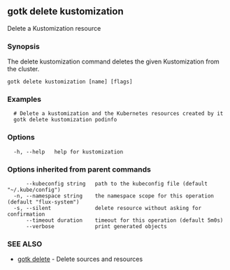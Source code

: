 ## gotk delete kustomization

Delete a Kustomization resource

### Synopsis

The delete kustomization command deletes the given Kustomization from the cluster.

```
gotk delete kustomization [name] [flags]
```

### Examples

```
  # Delete a kustomization and the Kubernetes resources created by it
  gotk delete kustomization podinfo

```

### Options

```
  -h, --help   help for kustomization
```

### Options inherited from parent commands

```
      --kubeconfig string   path to the kubeconfig file (default "~/.kube/config")
  -n, --namespace string    the namespace scope for this operation (default "flux-system")
  -s, --silent              delete resource without asking for confirmation
      --timeout duration    timeout for this operation (default 5m0s)
      --verbose             print generated objects
```

### SEE ALSO

* [gotk delete](gotk_delete.md)	 - Delete sources and resources

